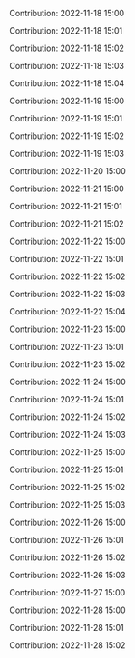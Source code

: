 Contribution: 2022-11-18 15:00

Contribution: 2022-11-18 15:01

Contribution: 2022-11-18 15:02

Contribution: 2022-11-18 15:03

Contribution: 2022-11-18 15:04

Contribution: 2022-11-19 15:00

Contribution: 2022-11-19 15:01

Contribution: 2022-11-19 15:02

Contribution: 2022-11-19 15:03

Contribution: 2022-11-20 15:00

Contribution: 2022-11-21 15:00

Contribution: 2022-11-21 15:01

Contribution: 2022-11-21 15:02

Contribution: 2022-11-22 15:00

Contribution: 2022-11-22 15:01

Contribution: 2022-11-22 15:02

Contribution: 2022-11-22 15:03

Contribution: 2022-11-22 15:04

Contribution: 2022-11-23 15:00

Contribution: 2022-11-23 15:01

Contribution: 2022-11-23 15:02

Contribution: 2022-11-24 15:00

Contribution: 2022-11-24 15:01

Contribution: 2022-11-24 15:02

Contribution: 2022-11-24 15:03

Contribution: 2022-11-25 15:00

Contribution: 2022-11-25 15:01

Contribution: 2022-11-25 15:02

Contribution: 2022-11-25 15:03

Contribution: 2022-11-26 15:00

Contribution: 2022-11-26 15:01

Contribution: 2022-11-26 15:02

Contribution: 2022-11-26 15:03

Contribution: 2022-11-27 15:00

Contribution: 2022-11-28 15:00

Contribution: 2022-11-28 15:01

Contribution: 2022-11-28 15:02

